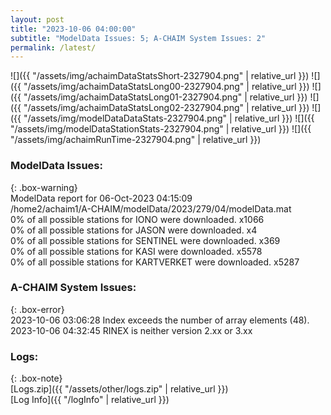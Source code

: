 ```yaml
---
layout: post
title: "2023-10-06 04:00:00"
subtitle: "ModelData Issues: 5; A-CHAIM System Issues: 2"
permalink: /latest/
---
```


![]({{ "/assets/img/achaimDataStatsShort-2327904.png" | relative_url }})
![]({{ "/assets/img/achaimDataStatsLong00-2327904.png" | relative_url }})
![]({{ "/assets/img/achaimDataStatsLong01-2327904.png" | relative_url }})
![]({{ "/assets/img/achaimDataStatsLong02-2327904.png" | relative_url }})
![]({{ "/assets/img/modelDataDataStats-2327904.png" | relative_url }})
![]({{ "/assets/img/modelDataStationStats-2327904.png" | relative_url }})
![]({{ "/assets/img/achaimRunTime-2327904.png" | relative_url }})


### ModelData Issues:  
  
{: .box-warning}  
 ModelData report for 06-Oct-2023 04:15:09   
 /home2/achaim1/A-CHAIM/modelData/2023/279/04/modelData.mat   
 0% of all possible stations for IONO were downloaded. x1066   
 0% of all possible stations for JASON were downloaded. x4   
 0% of all possible stations for SENTINEL were downloaded. x369   
 0% of all possible stations for KASI were downloaded. x5578   
 0% of all possible stations for KARTVERKET were downloaded. x5287   
  
### A-CHAIM System Issues:  
  
{: .box-error}  
2023-10-06 03:06:28 Index exceeds the number of array elements (48).  
2023-10-06 04:32:45 RINEX is neither version 2.xx or 3.xx  

### Logs:  
  
{: .box-note}  
[Logs.zip]({{ "/assets/other/logs.zip" | relative_url }})  
[Log Info]({{ "/logInfo" | relative_url }})  
